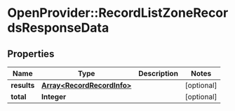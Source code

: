 # OpenProvider::RecordListZoneRecordsResponseData

## Properties
Name | Type | Description | Notes
------------ | ------------- | ------------- | -------------
**results** | [**Array&lt;RecordRecordInfo&gt;**](RecordRecordInfo.md) |  | [optional] 
**total** | **Integer** |  | [optional] 

